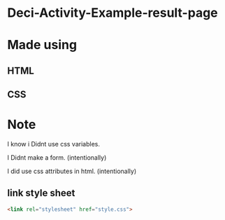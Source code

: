 # Deci-Activity-Example-result-page
# Made using
HTML
---
CSS
---
# Note

I know i Didnt use css variables.

I Didnt make a form. (intentionally)

I did use css attributes in html. (intentionally)


link style sheet
---
```html
<link rel="stylesheet" href="style.css">
```
